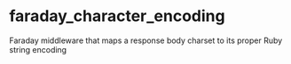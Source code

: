 faraday_character_encoding
==========================

Faraday middleware that maps a response body charset to its proper Ruby string encoding
